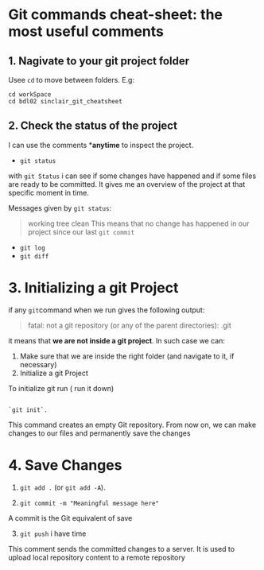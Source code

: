 # Git commands cheat-sheet: the most useful comments

## 1. Nagivate to your git project folder

Usee `cd` to  move between folders. E.g:
```
cd workSpace
cd bdl02 sinclair_git_cheatsheet
```

## 2. Check the status of the project

I can use the comments ***anytime** to inspect the project.

- `git status`

with `git Status` i can see if some changes have happened and if some files are ready to be committed.
It gives me an overview of the project at that specific moment in time.

Messages given by `git status`:
> working tree clean
This means that no change has happened in our project since our last `git commit`

- `git log`
- `git diff`

# 3. Initializing a git Project 
if any `git`command when we run gives the following output:
>fatal: not a git repository (or any of the parent directories): .git

it means that **we are not inside a git project**.
In such case we can:

1. Make sure that we are inside the right folder (and navigate to it, if necessary)
2. Initialize a git Project

To initialize git run ( run it down)
```

`git init`.
```
This command creates an empty Git repository. From now on, we can make changes to our files and permanently  save the changes

# 4. Save Changes

1. `git add .` (or `git add -A`). 

2. `git commit -m "Meaningful message here"`

A commit is the Git equivalent of save

3. `git push` i have time

This comment sends the committed changes to a server. It is used to upload local repository content to a remote repository